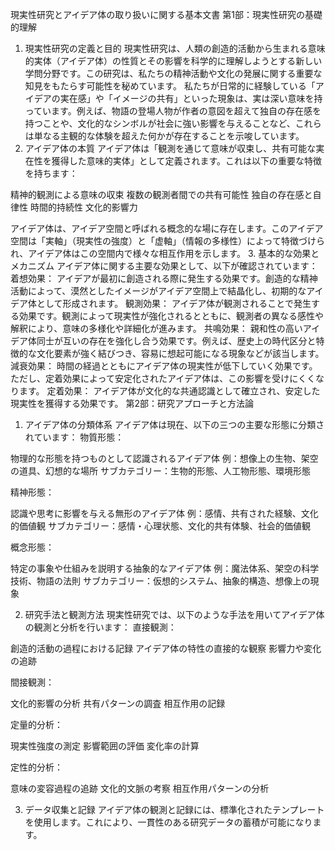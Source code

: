 現実性研究とアイデア体の取り扱いに関する基本文書
第1部：現実性研究の基礎的理解
1. 現実性研究の定義と目的
現実性研究は、人類の創造的活動から生まれる意味的実体（アイデア体）の性質とその影響を科学的に理解しようとする新しい学問分野です。この研究は、私たちの精神活動や文化の発展に関する重要な知見をもたらす可能性を秘めています。
私たちが日常的に経験している「アイデアの実在感」や「イメージの共有」といった現象は、実は深い意味を持っています。例えば、物語の登場人物が作者の意図を超えて独自の存在感を持つことや、文化的なシンボルが社会に強い影響を与えることなど、これらは単なる主観的な体験を超えた何かが存在することを示唆しています。
2. アイデア体の本質
アイデア体は「観測を通じて意味が収束し、共有可能な実在性を獲得した意味的実体」として定義されます。これは以下の重要な特徴を持ちます：

精神的観測による意味の収束
複数の観測者間での共有可能性
独自の存在感と自律性
時間的持続性
文化的影響力

アイデア体は、アイデア空間と呼ばれる概念的な場に存在します。このアイデア空間は「実軸」（現実性の強度）と「虚軸」（情報の多様性）によって特徴づけられ、アイデア体はこの空間内で様々な相互作用を示します。
3. 基本的な効果とメカニズム
アイデア体に関する主要な効果として、以下が確認されています：
着想効果：
アイデアが最初に創造される際に発生する効果です。創造的な精神活動によって、漠然としたイメージがアイデア空間上で結晶化し、初期的なアイデア体として形成されます。
観測効果：
アイデア体が観測されることで発生する効果です。観測によって現実性が強化されるとともに、観測者の異なる感性や解釈により、意味の多様化や詳細化が進みます。
共鳴効果：
親和性の高いアイデア体同士が互いの存在を強化し合う効果です。例えば、歴史上の時代区分と特徴的な文化要素が強く結びつき、容易に想起可能になる現象などが該当します。
減衰効果：
時間の経過とともにアイデア体の現実性が低下していく効果です。ただし、定着効果によって安定化されたアイデア体は、この影響を受けにくくなります。
定着効果：
アイデア体が文化的な共通認識として確立され、安定した現実性を獲得する効果です。
第2部：研究アプローチと方法論
1. アイデア体の分類体系
アイデア体は現在、以下の三つの主要な形態に分類されています：
物質形態：

物理的な形態を持つものとして認識されるアイデア体
例：想像上の生物、架空の道具、幻想的な場所
サブカテゴリー：生物的形態、人工物形態、環境形態

精神形態：

認識や思考に影響を与える無形のアイデア体
例：感情、共有された経験、文化的価値観
サブカテゴリー：感情・心理状態、文化的共有体験、社会的価値観

概念形態：

特定の事象や仕組みを説明する抽象的なアイデア体
例：魔法体系、架空の科学技術、物語の法則
サブカテゴリー：仮想的システム、抽象的構造、想像上の現象

2. 研究手法と観測方法
現実性研究では、以下のような手法を用いてアイデア体の観測と分析を行います：
直接観測：

創造的活動の過程における記録
アイデア体の特性の直接的な観察
影響力や変化の追跡

間接観測：

文化的影響の分析
共有パターンの調査
相互作用の記録

定量的分析：

現実性強度の測定
影響範囲の評価
変化率の計算

定性的分析：

意味の変容過程の追跡
文化的文脈の考察
相互作用パターンの分析

3. データ収集と記録
アイデア体の観測と記録には、標準化されたテンプレートを使用します。これにより、一貫性のある研究データの蓄積が可能になります。